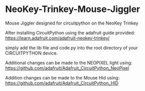 # NeoKey-Trinkey-Mouse-Jiggler
Mouse Jiggler designed for circuitpython on the NeoKey Trinkey

After installing CircuitPython using the adafruit guide provided: https://learn.adafruit.com/adafruit-neokey-trinkey/

simply add the lib file and code.py into the root directory of your CIRCUITPYTHON device.

Additional changes can be made to the NEOPIXEL light using:                    
  https://github.com/adafruit/Adafruit_CircuitPython_NeoPixel
  
Addition changes can be made to the Mouse Hid using:                  
  https://github.com/adafruit/Adafruit_CircuitPython_HID
